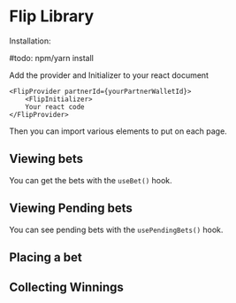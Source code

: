 # Flip Library


Installation:

#todo: npm/yarn install


Add the provider and Initializer to your react document

```
<FlipProvider partnerId={yourPartnerWalletId}>
    <FlipInitializer>
    Your react code
</FlipProvider>
```

Then you can import various elements to put on each page.

## Viewing bets

You can get the bets with the `useBet()` hook.


## Viewing Pending bets

You can see pending bets with the `usePendingBets()` hook.


## Placing a bet

## Collecting Winnings

##
